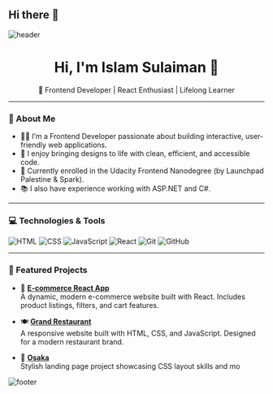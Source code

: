 ## Hi there 👋

<!--
**IslamSulaiman4/IslamSulaiman4** is a ✨ _special_ ✨ repository because its `README.md` (this file) appears on your GitHub profile.

Here are some ideas to get you started:

- 🔭 I’m currently working on ...
- 🌱 I’m currently learning ...
- 👯 I’m looking to collaborate on ...
- 🤔 I’m looking for help with ...
- 💬 Ask me about ...
- 📫 How to reach me: ...
- 😄 Pronouns: ...
- ⚡ Fun fact: ...
-->
![header](https://capsule-render.vercel.app/api?type=waving&color=gradient&height=280&section=header&text=Hi%20there%20%F0%9F%91%8B&fontSize=90)

<!--
**MKhasib/mkhasib** is a ✨ _special_ ✨ repository because its `README.md` (this file) appears on your GitHub profile.

Here are some ideas to get you started:

- 🔭 I’m currently working on 
- 🌱 I’m currently learning ...
- 👯 I’m looking to collaborate on ...
- 🤔 I’m looking for help with ...
- 💬 Ask me about ...
- 📫 How to reach me: ...
- 😄 Pronouns: ...
- ⚡ Fun fact: ...
-->
<h1 align="center">Hi, I'm Islam Sulaiman 👋</h1>

<p align="center">
  🌸 Frontend Developer | React Enthusiast | Lifelong Learner  
</p>

---

### 🧕 About Me

- 👩‍💻 I’m a Frontend Developer passionate about building interactive, user-friendly web applications.
- 🎯 I enjoy bringing designs to life with clean, efficient, and accessible code.
- 🌱 Currently enrolled in the Udacity Frontend Nanodegree (by Launchpad Palestine & Spark).
- 📚 I also have experience working with ASP.NET and C#.

---

### 💻 Technologies & Tools

![HTML](https://img.shields.io/badge/-HTML5-E34F26?logo=html5&logoColor=white)
![CSS](https://img.shields.io/badge/-CSS3-1572B6?logo=css3)
![JavaScript](https://img.shields.io/badge/-JavaScript-F7DF1E?logo=javascript&logoColor=000)
![React](https://img.shields.io/badge/-React-61DAFB?logo=react&logoColor=000)
![Git](https://img.shields.io/badge/-Git-F05032?logo=git&logoColor=fff)
![GitHub](https://img.shields.io/badge/-GitHub-181717?logo=github)

---

### 📌 Featured Projects

- 🛒 **[E-commerce React App](https://github.com/IslamSulaiman4/E-commerce-react-app)**  
  A dynamic, modern e-commerce website built with React. Includes product listings, filters, and cart features.

- 🍽️ **[Grand Restaurant](https://github.com/IslamSulaiman4/Grand-Restaurant-wilma)**  
  A responsive website built with HTML, CSS, and JavaScript. Designed for a modern restaurant brand.

- 🏯 **[Osaka](https://github.com/IslamSulaiman4/Osaka)**  
  Stylish landing page project showcasing CSS layout skills and mo


![footer](https://capsule-render.vercel.app/api?type=waving&color=gradient&height=150&section=footer)

